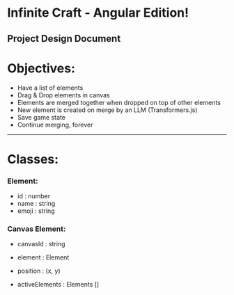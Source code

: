 # Infinite Craft - Angular Edition!
## Project Design Document

# Objectives:
- Have a list of elements
- Drag & Drop elements in canvas
- Elements are merged together when dropped on top of other elements
- New element is created on merge by an LLM (Transformers.js)
- Save game state
- Continue merging, forever

---

# Classes:

### Element:
- id : number
- name : string
- emoji : string

### Canvas Element:
- canvasId : string
- element : Element
- position : (x, y)

- activeElements : Elements []